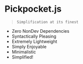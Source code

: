 # Pickpocket.js
> `Simplification at its finest` 
- Zero NonDev Dependencies
- Syntactically Pleasing
- Extremely Lightweight
- Simply Enjoyable
- Minimalistic 
- Simplified!